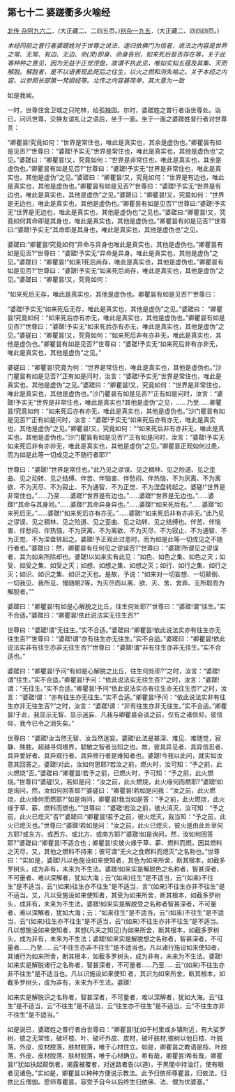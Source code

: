 ## 第七十二 婆蹉衢多火喻经

[北传 杂阿九六二](https://github.com/gwsice/buddhism/blob/master/%E6%97%A9%E6%9C%9F/%E6%9D%82%E9%98%BF%E5%90%AB%E7%BB%8F/34.md#962)．(大正藏二、二四五页。)[别杂一九五](https://github.com/gwsice/buddhism/blob/master/%E6%97%A9%E6%9C%9F/%E6%9D%82%E9%98%BF%E5%90%AB%E7%BB%8F/%E5%88%AB%E8%AF%91%E6%9D%82%E9%98%BF%E5%90%AB%E7%BB%8F/10.md#195)．(大正藏二、四四四页。)

*本经同前之普行者婆蹉姓对于世尊之说法，遂归依佛门为信者，说法之内容是世界之常、无常、有边、无边、命(灵)即身、命身各别，如来死后是否存在等，关于此等种种之意见，因为无益于正觉涅盘，故谓不执此见，唯如实知五蕴及其集、灭而解脱。解脱者，是不以语表现此死后之往生，以火之燃和消失喻之。关于本经之内容，以参照长部第一梵纲经等。北传之内容甚简单，其大意为一致*

如是我闻。

一时，世尊住舍卫城之只陀林，给孤独园。尔时，婆蹉姓之普行者诣世尊处。诣已，问讯世尊，交换友谊礼让之语后，坐于一面。坐于一面之婆蹉姓普行者对世尊言：

“卿瞿昙!究竟如何：“世界是常住也，唯此是真实也，其余是虚伪也。”卿瞿昙有如是见否?”世尊曰：“婆蹉!予实无“世界是常住也，唯此是真实也，其他是虚伪也”之见。”婆蹉曰：“卿瞿昙!又，究竟如何：“世界是非常住也，唯此是真实也，其余是虚伪也。”卿瞿昙有如是见否?”世尊曰：“婆蹉!予实无“世界是非常住也，唯此是真实也，其他是虚伪”之见。”婆蹉曰：“卿瞿昙!又，究竟如何：“世界是有边也，唯此是真实也，其他是虚伪也。”卿瞿昙有如是见否?”世尊曰：“婆蹉!予实无“世界是有边也，唯此是真实也，其他是虚伪”之见。”婆蹉曰：“卿瞿昙!又，究竟如何：“世界是无边也，唯此是真实也，其他是虚伪也。”卿瞿昙有如是见否?”世尊曰:“婆蹉!予实无“世界是无边也，唯此是真实也，其他是虚伪也”之见也。”婆蹉曰:“卿瞿昙!又，究竟如何其命即是其身也，唯此是真实也，其他是虚伪也。”卿瞿昙有如是见否?”世尊曰:“婆蹉!予实无“其命即是其身也，唯此是真实也，其他是虚伪也”之见。

婆蹉曰:“卿瞿昙!究竟如何“异命与异身也唯此是真实也，其他是虚伪也。”卿瞿昙有如是见否?”世尊曰：“婆蹉!予实无“异命是异身。唯此是真实也，其他是虚伪”之见。”婆蹉曰：“卿瞿昙!“如来1死后尚存，唯此是真实也，其他是虚伪也。”卿瞿昙有如是见否?”世尊曰：“婆蹉!予实无“如来死后尚存，唯此是真实也，其他是虚伪”之见。”婆蹉曰：“卿瞿昙!又，究竟如何：

“如来死后无存，唯此是真实也，其他是虚伪也。卿瞿昙有如是见否?”世尊曰：

“婆蹉!予实无“如来死后无存，唯此是真实也，其他是虚伪”之见。”婆蹉曰：
“卿瞿昙!究竟如何：“如来死后亦有亦无，唯此是真实也，其他是虚伪也。”卿瞿昙有如是见否?”世尊曰：“婆蹉!予实无“如来死后亦有亦无，唯此是真实也，其他是虚伪”之见。”婆磋曰：“卿瞿昙!又，究竟如何：“如来死后非有亦非无，唯此是真实也，其他是虚伪也。”卿瞿昙有如是见否?”世尊曰：“婆蹉!予实无“如来死后非有亦非无，唯此是真实也，其他是虚伪”之见。”

婆磋曰：“卿瞿昙!究竟为何：“世界是常住也，唯此是真实也，其他是虚伪也。”沙门瞿昙有如是见否?”正有如是问时，汝言：“婆蹉!予实无“世界是常住也，唯此是真实也，其他是虚伪”之见。”婆蹉曰：“卿瞿昙!又，究竟如何：“世界是非常住也，唯此是真实也，其他是虚伪也。”沙门瞿昙有如是见否?”正有如是问时，汝言：“婆蹉!予实无“世界是非常住也，唯此是真实也?其他是虚伪”之见，……乃至……卿瞿昙!究竟如何：“如来死后亦有亦无，唯此是真实也，其他是虚伪也。”沙门瞿昙有如是见否?”正有如是问时，汝言：“婆蹉!予实无“如来死后亦有亦无，唯此是真实也，其他是虚伪”之见。”卿瞿昙!又，究竟如何：““如来死后非有亦非无，唯此是真实也，其他是虚伪也。”沙门瞿昙有如是见否?”正有如是问时，汝言：“婆蹉!予实无如来死后非有亦非无，唯此是真实也，其他是虚伪”之见。”卿瞿昙正观如何过患，而为如是此等一切成见之不随行者耶?”

世尊曰：“婆蹉!“世界是常住也。”此乃见之谬误、见之稠林、见之险道、见之歪曲、见之动转、见之结缚、伴苦、伴恼害、伴愁闷、伴热恼，不为厌离、不为离欲、不为灭尽、不为寂止、不为通智、不为正觉、不为涅盘转起之。婆磋!“世界是非常住也。”……乃至……婆蹉!“世界是有边也。”……婆蹉!“世界是无边也。”……婆蹉!“其命与其身同。”……婆蹉!“其命异身异也。”……婆蹉!“如来死后有。”……婆蹉“如来死后无。”……婆蹉!“如来死后亦有亦无。”……婆蹉!“如来死后非有亦非无。”此乃见之谬误、见之稠林、见之险道、见之歪曲、见之动转、见之结缚也。伴苦、伴恼害、伴愁闷、伴热恼，不为厌离、不为离欲、不为灭尽、不为寂止、不为通智、不为正觉、不为涅盘转起之。婆蹉!予正观此过患时，而为如是此等一切成见之不随行者也。”婆蹉曰：然，卿瞿昙有任何见之谬误否?”世尊曰：“婆蹉!所谓见之谬误者，其为如来所除却也。婆蹉!以如来实有此见：“如色、如色之集、如色之灭；如受、如受之集、如受之灭；如想、如想之集、如想之灭；如行、如行之集、如行之灭；如识、如识之集、如识之灭也。是故，予说：“如来对一切妄想、一切颠倒、一切我见、我所见、慢随眠2等，为灭尽而以离、欲、灭、舍、舍弃、无所取而为解脱者。””

婆蹉曰：“卿瞿昙!有如是心解脱之比丘，往生何处耶?”世尊曰：“婆蹉!谓“往生。”实不合适。”婆蹉曰：“卿瞿昙!依此说法实无往生否?”

世尊曰：“婆蹉!谓“无往生。”实不合适。”婆蹉曰:“卿瞿昙!依此说法实亦有往生亦无往生否?”世尊曰：“婆蹉!谓“亦有往生亦无往生。”实不合适。”婆蹉曰：“卿瞿昙!依此说法实非有往生亦非无往生否?”世尊曰：“婆蹉!谓“非有往生亦非无往生。”实不合适也。”

婆蹉曰：“卿瞿昙!予问“有如是心解脱之比丘，往生何处耶?”之时，汝言：“婆蹉!谓“往生。”实不合适。”卿瞿昙!予问：“依此说法实无往生否?”之时，汝言：“婆蹉!谓：“无往生。”实不合适。”卿瞿昙!予问“依此说法实亦有往生亦无往生否?”之时，汝言：“婆蹉!谓：“亦有往生亦无往生。”实不合适。”卿瞿昙!予问：“依此说法实非有往生亦非无往生否?”之时，汝言：“婆蹉!谓：“非有往生亦非无往生。”实不合适。”卿瞿昙!于此，我显示无智、显示迷妄、凡我与卿瞿昙会谈之前，仅有之诸信仰，彼信仰，我今已令之消失矣。” 

世尊曰：“婆蹉!汝当然无智、汝当然迷妄。婆蹉!此法是甚深、难见、难随觉，寂静、殊胜。超越寻伺境界，聪敏之智者当知之也。故，彼具异见者、具异信忍者、具异爱好者、具异观行者、具异修行者是难知者也。婆蹉!今我以此问，就实如汝意其回答之。婆蹉!对此，汝如何思耶?若汝之前，燃火时，汝可知：“予之前，此火燃烧”否。”婆蹉曰:“卿瞿昙!若予之前，已燃火时，予可知：“予之前，此火燃烧。”世尊曰“婆磋!又，若如是问：“汝之前，此火燃烧，此火缘何而燃耶?”婆蹉!如是询问，然，汝如何回答耶?”婆磋曰：“卿瞿昙!若如是问我：“汝之前，此火燃烧，此火缘何而燃耶?”如是询问，卿瞿昙!我当如是答：“予之前，此火燃烧，此火缘于草、薪、燃料而燃也。””世尊曰：“婆蹉!若汝之前，彼火消灭，汝可知：“予之前，此火已熄灭”否?”婆蹉曰:“卿瞿昙!若予之前，彼火熄灭，我当知：“予之前，此火已熄灭也。”世尊曰:“婆蹉!若如是问：“汝之前，此火已熄灭，彼火是由此处至何方耶?或东方、或西方、或北方、或南方耶?”婆蹉!如是询问，然，汝如何回答耶?”婆蹉曰:“卿瞿昙!不适合也；卿瞿昙!实彼火缘于草、薪、燃料而燃，因其燃料之灭尽，又，其他之燃料不持来；彼可谓“无火之食燃料而熄灭”之名称也。”世尊曰：“实如是，婆蹉!凡以色施设如来使知者，其色为如来所舍，断其根本，如截多罗树头，成为非有，未来为不生法。婆蹉!如来实是解脱色之名称者，智甚深者、不可量者、难以深解者，犹如大海；云“(如来)往生”是不适当，云“(如来)不往生”是不适当，云“(如来)往生亦不往生”是不适当，言“(如来)不往生亦非不往生”是不适当。又，凡以受施设如来使知者，其受为如来所舍，断其根本，如截多罗树头，成非有，未来为不生法。婆蹉!如来实是解脱受之名称者智甚深者，不可量者，难以深解者，犹如大海；云：“如来往生”是不适当，云“(如来)不往生”是不适当，云“(如来)往生亦不往生”是不适当，云“(如来)不往生亦非不往生”是不适当。凡以想施设如来使知者，其想(凡夫之知见)为如来所舍，断其根本，如截多罗树头，成为非有，未来为不生法；婆蹉!如来实是解脱想之名称者，智甚深者，不可量者……乃至……云“不往生亦非不往生”是不适当也。凡以诸行施设如来使知者，其诸行为如来所舍，断其根本，如截多罗树头，成为非有，未来为不生法。婆蹉!如来实是解脱诸行之名称者，智甚深者，不可量者……乃至……云“(如来)不往生亦非不往生”是不适当也。凡以识施设如来使知 者，其识为如来所舍，断其根本，如截多罗树头，成为非有，未来为不生法。婆蹉!

如来实是解脱识之名称者，智甚深者，不可量者，难以深解者，犹如大海。云“往生”是不适当，云“不往生”是不适当，云“往生亦不往生”是不适当，云“不往生亦非不往生”是不适当。”

如是说已，婆蹉姓之普行者白世尊曰：“卿瞿昙!犹如于村里或乡镇附近，有大娑罗树，彼之无常性，破坏枝、叶、破坏外皮、皮材，破坏肤材;彼树以他日枝、叶脱落，外皮、皮材脱落，肤材脱落，唯于心材住立。如是，卿瞿昙之教语是枝、叶脱落，外皮、皮材脱落、肤材脱落，唯于心材确立。希有哉，卿瞿昙!希有哉，卿瞿昙!“犹如扶起颠倒者，揭露被覆者，对迷路者告(以道)，于黑闇中持油灯，使有眼者见诸色。”实如是，卿瞿昙以种种方便说示教法。此予归依师尊瞿昙，归依法，归依比丘僧伽。愿师尊瞿昙，容受予自今以后终生归依佛、法、僧为优婆塞。”
